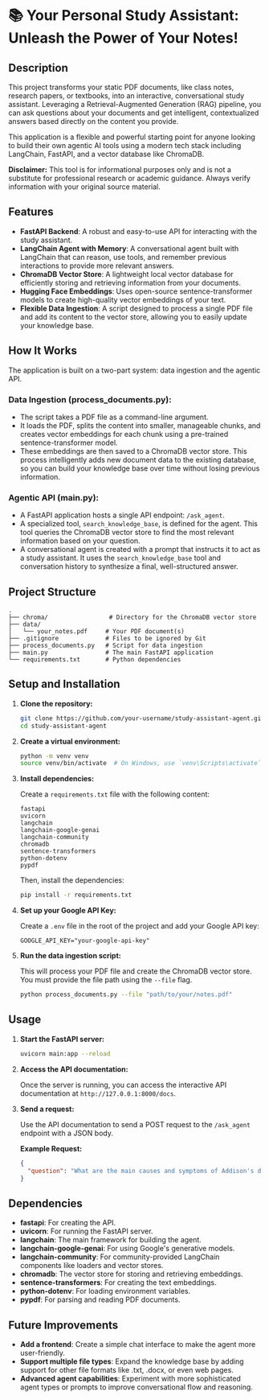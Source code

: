# 📚 Your Personal Study Assistant: Unleash the Power of Your Notes!

## Description

This project transforms your static PDF documents, like class notes, research papers, or textbooks, into an interactive, conversational study assistant. Leveraging a Retrieval-Augmented Generation (RAG) pipeline, you can ask questions about your documents and get intelligent, contextualized answers based directly on the content you provide.

This application is a flexible and powerful starting point for anyone looking to build their own agentic AI tools using a modern tech stack including LangChain, FastAPI, and a vector database like ChromaDB.

**Disclaimer:** This tool is for informational purposes only and is not a substitute for professional research or academic guidance. Always verify information with your original source material.

## Features

- **FastAPI Backend**: A robust and easy-to-use API for interacting with the study assistant.
- **LangChain Agent with Memory**: A conversational agent built with LangChain that can reason, use tools, and remember previous interactions to provide more relevant answers.
- **ChromaDB Vector Store**: A lightweight local vector database for efficiently storing and retrieving information from your documents.
- **Hugging Face Embeddings**: Uses open-source sentence-transformer models to create high-quality vector embeddings of your text.
- **Flexible Data Ingestion**: A script designed to process a single PDF file and add its content to the vector store, allowing you to easily update your knowledge base.

## How It Works

The application is built on a two-part system: data ingestion and the agentic API.

### Data Ingestion (process_documents.py):
- The script takes a PDF file as a command-line argument.
- It loads the PDF, splits the content into smaller, manageable chunks, and creates vector embeddings for each chunk using a pre-trained sentence-transformer model.
- These embeddings are then saved to a ChromaDB vector store. This process intelligently adds new document data to the existing database, so you can build your knowledge base over time without losing previous information.

### Agentic API (main.py):
- A FastAPI application hosts a single API endpoint: `/ask_agent`.
- A specialized tool, `search_knowledge_base`, is defined for the agent. This tool queries the ChromaDB vector store to find the most relevant information based on your question.
- A conversational agent is created with a prompt that instructs it to act as a study assistant. It uses the `search_knowledge_base` tool and conversation history to synthesize a final, well-structured answer.

## Project Structure

```
.
├── chroma/                 # Directory for the ChromaDB vector store
├── data/
│   └── your_notes.pdf     # Your PDF document(s)
├── .gitignore             # Files to be ignored by Git
├── process_documents.py   # Script for data ingestion
├── main.py                # The main FastAPI application
└── requirements.txt       # Python dependencies
```

## Setup and Installation

1. **Clone the repository:**
   ```bash
   git clone https://github.com/your-username/study-assistant-agent.git
   cd study-assistant-agent
   ```

2. **Create a virtual environment:**
   ```bash
   python -m venv venv
   source venv/bin/activate  # On Windows, use `venv\Scripts\activate`
   ```

3. **Install dependencies:**

   Create a `requirements.txt` file with the following content:
   ```
   fastapi
   uvicorn
   langchain
   langchain-google-genai
   langchain-community
   chromadb
   sentence-transformers
   python-dotenv
   pypdf
   ```

   Then, install the dependencies:
   ```bash
   pip install -r requirements.txt
   ```

4. **Set up your Google API Key:**

   Create a `.env` file in the root of the project and add your Google API key:
   ```
   GOOGLE_API_KEY="your-google-api-key"
   ```

5. **Run the data ingestion script:**

   This will process your PDF file and create the ChromaDB vector store. You must provide the file path using the `--file` flag.
   ```bash
   python process_documents.py --file "path/to/your/notes.pdf"
   ```

## Usage

1. **Start the FastAPI server:**
   ```bash
   uvicorn main:app --reload
   ```

2. **Access the API documentation:**

   Once the server is running, you can access the interactive API documentation at `http://127.0.0.1:8000/docs`.

3. **Send a request:**

   Use the API documentation to send a POST request to the `/ask_agent` endpoint with a JSON body.

   **Example Request:**
   ```json
   {
     "question": "What are the main causes and symptoms of Addison's disease?"
   }
   ```

## Dependencies

- **fastapi**: For creating the API.
- **uvicorn**: For running the FastAPI server.
- **langchain**: The main framework for building the agent.
- **langchain-google-genai**: For using Google's generative models.
- **langchain-community**: For community-provided LangChain components like loaders and vector stores.
- **chromadb**: The vector store for storing and retrieving embeddings.
- **sentence-transformers**: For creating the text embeddings.
- **python-dotenv**: For loading environment variables.
- **pypdf**: For parsing and reading PDF documents.

## Future Improvements

- **Add a frontend**: Create a simple chat interface to make the agent more user-friendly.
- **Support multiple file types**: Expand the knowledge base by adding support for other file formats like .txt, .docx, or even web pages.
- **Advanced agent capabilities**: Experiment with more sophisticated agent types or prompts to improve conversational flow and reasoning.